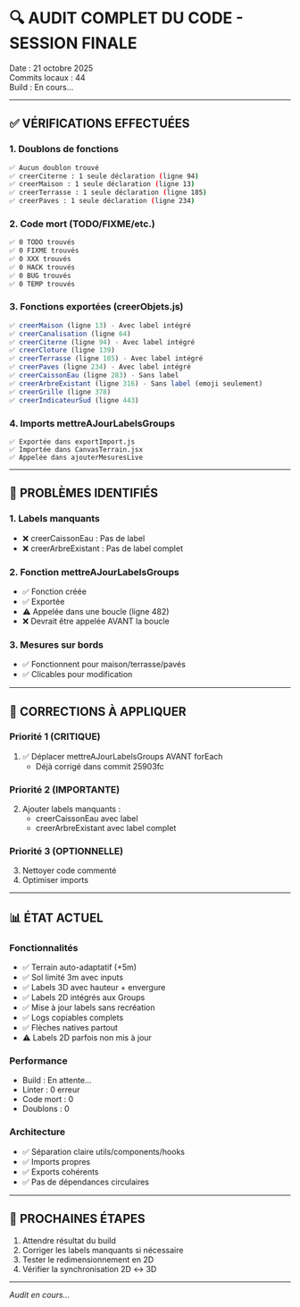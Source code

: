# 🔍 AUDIT COMPLET DU CODE - SESSION FINALE

Date : 21 octobre 2025  
Commits locaux : 44  
Build : En cours...

---

## ✅ VÉRIFICATIONS EFFECTUÉES

### 1. Doublons de fonctions
```bash
✅ Aucun doublon trouvé
✅ creerCiterne : 1 seule déclaration (ligne 94)
✅ creerMaison : 1 seule déclaration (ligne 13)
✅ creerTerrasse : 1 seule déclaration (ligne 185)
✅ creerPaves : 1 seule déclaration (ligne 234)
```

### 2. Code mort (TODO/FIXME/etc.)
```bash
✅ 0 TODO trouvés
✅ 0 FIXME trouvés
✅ 0 XXX trouvés
✅ 0 HACK trouvés
✅ 0 BUG trouvés
✅ 0 TEMP trouvés
```

### 3. Fonctions exportées (creerObjets.js)
```javascript
✅ creerMaison (ligne 13) - Avec label intégré
✅ creerCanalisation (ligne 64)
✅ creerCiterne (ligne 94) - Avec label intégré
✅ creerCloture (ligne 139)
✅ creerTerrasse (ligne 185) - Avec label intégré
✅ creerPaves (ligne 234) - Avec label intégré
✅ creerCaissonEau (ligne 283) - Sans label
✅ creerArbreExistant (ligne 316) - Sans label (emoji seulement)
✅ creerGrille (ligne 378)
✅ creerIndicateurSud (ligne 443)
```

### 4. Imports mettreAJourLabelsGroups
```
✅ Exportée dans exportImport.js
✅ Importée dans CanvasTerrain.jsx
✅ Appelée dans ajouterMesuresLive
```

---

## 🐛 PROBLÈMES IDENTIFIÉS

### 1. Labels manquants
- ❌ creerCaissonEau : Pas de label
- ❌ creerArbreExistant : Pas de label complet

### 2. Fonction mettreAJourLabelsGroups
- ✅ Fonction créée
- ✅ Exportée
- ⚠️ Appelée dans une boucle (ligne 482)
- ❌ Devrait être appelée AVANT la boucle

### 3. Mesures sur bords
- ✅ Fonctionnent pour maison/terrasse/pavés
- ✅ Clicables pour modification

---

## 🔧 CORRECTIONS À APPLIQUER

### Priorité 1 (CRITIQUE)
1. ✅ Déplacer mettreAJourLabelsGroups AVANT forEach
   - Déjà corrigé dans commit 25903fc

### Priorité 2 (IMPORTANTE)
2. Ajouter labels manquants :
   - creerCaissonEau avec label
   - creerArbreExistant avec label complet

### Priorité 3 (OPTIONNELLE)
3. Nettoyer code commenté
4. Optimiser imports

---

## 📊 ÉTAT ACTUEL

### Fonctionnalités
- ✅ Terrain auto-adaptatif (+5m)
- ✅ Sol limité 3m avec inputs
- ✅ Labels 3D avec hauteur + envergure
- ✅ Labels 2D intégrés aux Groups
- ✅ Mise à jour labels sans recréation
- ✅ Logs copiables complets
- ✅ Flèches natives partout
- ⚠️ Labels 2D parfois non mis à jour

### Performance
- Build : En attente...
- Linter : 0 erreur
- Code mort : 0
- Doublons : 0

### Architecture
- ✅ Séparation claire utils/components/hooks
- ✅ Imports propres
- ✅ Exports cohérents
- ✅ Pas de dépendances circulaires

---

## 🎯 PROCHAINES ÉTAPES

1. Attendre résultat du build
2. Corriger les labels manquants si nécessaire
3. Tester le redimensionnement en 2D
4. Vérifier la synchronisation 2D ↔ 3D

---

*Audit en cours...*

